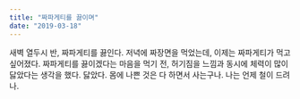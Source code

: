 ```yaml
---
title: "짜파게티를 끓이며"
date: "2019-03-18"
---
```


새벽 열두시 반, 짜파게티를 끓인다. 저녁에 짜장면을 먹었는데, 이제는 짜파게티가 먹고 싶어졌다. 짜파게티를 끓이겠다는 마음을 먹기 전, 허기짐을 느낌과 동시에 체력이 많이 닳았다는 생각을 했다. 닳았다. 몸에 나쁜 것은 다 하면서 사는구나. 나는 언제 철이 드려나.
